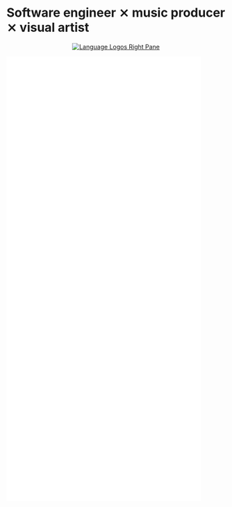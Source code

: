<p align="center">
  <h1>Software engineer ⨯ music producer ⨯ visual artist</h1>
</p>

<p align="center">
  <a href="https://skillicons.dev">
    <img alt="Language Logos Right Pane" src="https://skillicons.dev/icons?i=python,cpp,go,rust,neovim,vscode,ai,ps,pr" />
  </a>
</p>

<p align="left">
  <img alt="Metrics Left Pane" src="/metrics-left-pane.svg">
</p>

